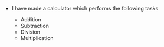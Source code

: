 - I have made a calculator which performs the following tasks

  - Addition
  - Subtraction
  - Division
  - Multiplication
  
